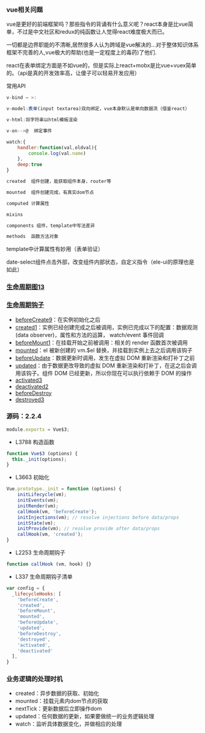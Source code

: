 ### vue相关问题

vue是更好的前端框架吗？那些指令的背诵有什么意义呢？react本身是比vue简单，不过是中文社区和redux的纯函数让人觉得react难度极大而已。

一切都是边界职能的不清晰,居然很多人认为跨域是vue解决的...对于整体知识体系框架不完善的人,vue极大的帮助(也是一定程度上的毒药)了他们.

react在表单绑定方面是不如vue的，但是实际上react+mobx是比vue+vuex简单的。（api是真的开发效率高，让傻子可以轻易开发应用）



常用API

```javascript
v-bind — >:

v-model:表单(input textarea)双向绑定，vue本身默认是单向数据流（借鉴react）

v-html:将字符串以html模板渲染

v-on-->@  绑定事件

watch:{
	handler:function(val,oldval){  
    	console.log(val.name)  
    }, 
	deep:true
}

created  组件创建，能获取组件本身，router等

mounted  组件创建完成，有真实dom节点

computed 计算属性

mixins

components 组件，template中写法差异

methods  函数方法对象


```

template中计算属性有妙用（表单验证）

date-select组件点击外部，改变组件内部状态，自定义指令（ele-ui的原理也是如此）

















### [生命周期图13](http://cn.vuejs.org/v2/guide/instance.html#%E7%94%9F%E5%91%BD%E5%91%A8%E6%9C%9F%E5%9B%BE%E7%A4%BA)

### [生命周期钩子](http://cn.vuejs.org/v2/api/#%E9%80%89%E9%A1%B9-%E7%94%9F%E5%91%BD%E5%91%A8%E6%9C%9F%E9%92%A9%E5%AD%90)

- [beforeCreate9](http://cn.vuejs.org/v2/api/#beforeCreate)：在实例初始化之后
- [created1](http://cn.vuejs.org/v2/api/#created)：实例已经创建完成之后被调用，实例已完成以下的配置：数据观测(data observer)，属性和方法的运算， watch/event 事件回调
- [beforeMount1](http://cn.vuejs.org/v2/api/#beforeMount)：在挂载开始之前被调用：相关的 render 函数首次被调用
- [mounted](http://cn.vuejs.org/v2/api/#mounted)：el 被新创建的 vm.$el 替换，并挂载到实例上去之后调用该钩子
- [beforeUpdate](http://cn.vuejs.org/v2/api/#beforeUpdate)：数据更新时调用，发生在虚拟 DOM 重新渲染和打补丁之前
- [updated](http://cn.vuejs.org/v2/api/#updated)：由于数据更改导致的虚拟 DOM 重新渲染和打补丁，在这之后会调用该钩子。组件 DOM 已经更新，所以你现在可以执行依赖于 DOM 的操作
- [activated3](http://cn.vuejs.org/v2/api/#activated)
- [deactivated2](http://cn.vuejs.org/v2/api/#deactivated)
- [beforeDestroy](http://cn.vuejs.org/v2/api/#beforeDestroy)
- [destroyed3](http://cn.vuejs.org/v2/api/#destroyed)

### 源码：2.2.4

```javascript
module.exports = Vue$3;
```

- L3788 构造函数

```javascript
function Vue$3 (options) {
  this._init(options);
}
```

- L3663 初始化

```javascript
Vue.prototype._init = function (options) {
    initLifecycle(vm);
    initEvents(vm);
    initRender(vm);
    callHook(vm, 'beforeCreate');
    initInjections(vm); // resolve injections before data/props
    initState(vm);
    initProvide(vm); // resolve provide after data/props
    callHook(vm, 'created');
}
```

- L2253 生命周期钩子

```javascript
function callHook (vm, hook) {}
```

- L337 生命周期钩子清单

```javascript
var config = {
  _lifecycleHooks: [
    'beforeCreate',
    'created',
    'beforeMount',
    'mounted',
    'beforeUpdate',
    'updated',
    'beforeDestroy',
    'destroyed',
    'activated',
    'deactivated'
  ],
}
```

### 业务逻辑的处理时机

- created：异步数据的获取、初始化
- mounted：挂载元素内dom节点的获取
- nextTick：更新数据后立即操作dom
- updated：任何数据的更新，如果要做统一的业务逻辑处理
- watch：监听具体数据变化，并做相应的处理